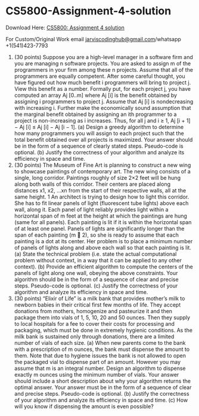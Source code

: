 # CS5800-Assignment-4-solution

Download Here: [CS5800: Assignment 4 solution](https://jarviscodinghub.com/assignment/cs5800-assignment-4-solution/)

For Custom/Original Work email jarviscodinghub@gmail.com/whatsapp +1(541)423-7793

1. (30 points)
Suppose you are a high-level manager in a software firm and you are managing n software projects.
You are asked to assign m of the programmers in your firm among these n projects. Assume that all of
the programmers are equally competent.
After some careful thought, you have figured out how much benefit i programmers will bring to project j.
View this benefit as a number. Formally put, for each project j, you have computed an array Aj [0..m] where
Aj [i] is the benefit obtained by assigning i programmers to project j. Assume that Aj [i] is nondecreasing
with increasing i. Further make the economically sound assumption that the marginal benefit obtained
by assigning an ith programmer to a project is non-increasing as i increases. Thus, for all j and i ≥ 1,
Aj [i + 1] − Aj [i] ≤ Aj [i] − Aj [i − 1].
(a) Design a greedy algorithm to determine how many programmers you will assign to each project such
that the total benefit obtained over all projects is maximized. Your answer should be in the form of
a sequence of clearly stated steps. Pseudo-code is optional.
(b) Justify the correctness of your algorithm and analyze its efficiency in space and time.
2. (30 points)
The Museum of Fine Art is planning to construct a new wing to showcase paintings of contemporary
art. The new wing consists of a single, long corridor. Paintings roughly of size 2×2 feet will be hung along
both walls of this corridor. Their centers are placed along distances x1, x2, …xn from the start of their
respective walls, all at the same height.
1
An architect is trying to design how to light this corridor. She has to fit linear panels of light (fluorescent
tube lights) above each wall, along it. Each panel of light reliably provides light within a horizontal span
of m feet at the height at which the paintings are hung (same for all panels). Each painting is lit if it is
within the horizontal span of at least one panel. Panels of lights are significantly longer than the span of
each painting (m  2), so she is ready to assume that each painting is a dot at its center. Her problem is
to place a minimum number of panels of lights along and above each wall so that each painting is lit.
(a) State the technical problem (i.e. state the actual computational problem without context, in a way
that it can be applied to any other context).
(b) Provide an efficient algorithm to compute the centers of the panels of light along one wall, obeying
the above constraints. Your algorithm should be in the form of a sequence of clear and precise steps.
Pseudo-code is optional.
(c) Justify the correctness of your algorithm and analyze its efficiency in space and time.
3. (30 points)
“Elixir of Life” is a milk bank that provides mother’s milk to newborn babies in their critical first few
months of life. They accept donations from mothers, homogenize and pasteurize it and then package them
into vials of 1, 5, 10, 20 and 50 ounces. Then they supply to local hospitals for a fee to cover their costs
for processing and packaging, which must be done in extremely hygienic conditions. As the milk bank is
sustained only through donations, there are a limited number of vials of each size.
(a) When new parents come to the bank with a prescription of m ounces, the bank must dispense the
amount to them. Note that due to hygiene issues the bank is not allowed to open the packaged vial
to dispense part of an amount. However you may assume that m is an integral number. Design an
algorithm to dispense exactly m ounces using the minimum number of vials. Your answer should
include a short description about why your algorithm returns the optimal answer. Your answer must
be in the form of a sequence of clear and precise steps. Pseudo-code is optional.
(b) Justify the correctness of your algorithm and analyze its efficiency in space and time.
(c) How will you know if dispensing the amount is even possible?
